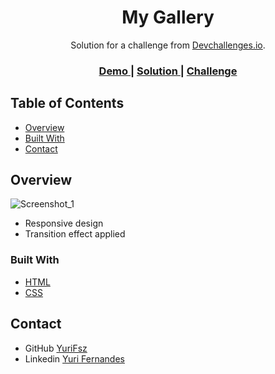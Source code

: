 <h1 align="center">My Gallery</h1>

<div align="center">
   Solution for a challenge from  <a href="http://devchallenges.io" target="_blank">Devchallenges.io</a>.
</div>

<div align="center">
  <h3>
    <a href="https://{your-demo-link.your-domain}">
      Demo
    </a>
    <span> | </span>
    <a href="https://{your-url-to-the-solution}">
      Solution
    </a>
    <span> | </span>
    <a href="https://devchallenges.io/challenges/gcbWLxG6wdennelX7b8I">
      Challenge
    </a>
  </h3>
</div>


## Table of Contents

- [Overview](#overview)
- [Built With](#built-with)
- [Contact](#contact)

## Overview

![Screenshot_1](https://user-images.githubusercontent.com/98249765/182255245-0c3db326-0c29-440c-a8d6-810a13a2aba6.png)

- Responsive design
- Transition effect applied

### Built With

- [HTML](https://developer.mozilla.org/pt-BR/docs/Web/HTML)
- [CSS](https://www.w3.org/Style/CSS/Overview.en.html)

## Contact

- GitHub [YuriFsz](https://github.com/yurifsz)
- Linkedin [Yuri Fernandes](https://www.linkedin.com/in/yuri-fernandes-116623235/)
